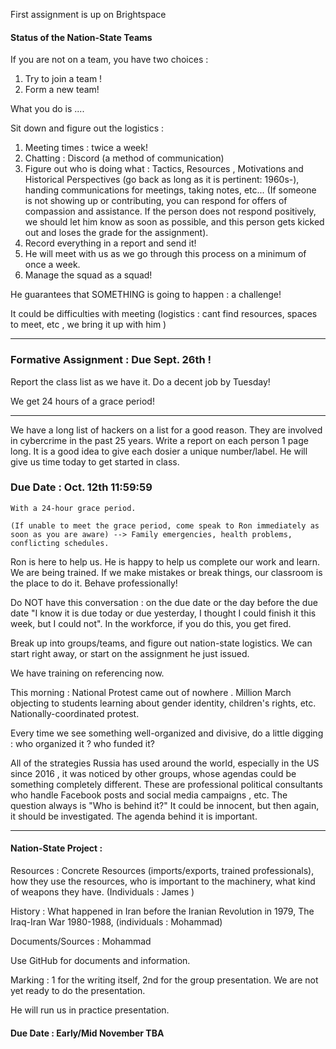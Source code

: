 



First assignment is up on Brightspace


#### Status of the Nation-State Teams


If you are not on a team, you have two choices : 


1. Try to join a team !
3. Form a new team!



What you do is ....

Sit down and figure out the logistics :

1. Meeting times : twice a week!
2. Chatting : Discord (a method of communication)
3. Figure out who is doing what : Tactics, Resources , Motivations and Historical Perspectives (go back as long as it is pertinent: 1960s-), handing communications for meetings, taking notes, etc... (If someone is not showing up or contributing, you can respond for offers of compassion and assistance. If the person does not respond positively, we should let him know as soon as possible, and this person gets kicked out and loses the grade for the assignment). 
4. Record everything in a report and send it! 
5. He will meet with us as we go through this process on a minimum of once a week.
6. Manage the squad as a squad!


He guarantees that SOMETHING is going to happen : a challenge! 

It could be difficulties with meeting (logistics : cant find resources, spaces to meet, etc , we bring it up with him )


--------------------------------------------------


### Formative Assignment : Due Sept. 26th !


Report the class list as we have it. Do a decent job by Tuesday! 

We get 24 hours of a grace period!


-------------------------------------
We have a long list of hackers on a list for a good reason. They are involved in cybercrime in the past 25 years. Write a report on each person 1 page long. It is a good idea to give each dosier a unique number/label. He will give us time today to get started in class. 

### Due Date : Oct. 12th 11:59:59 

	With a 24-hour grace period. 

	(If unable to meet the grace period, come speak to Ron immediately as soon as you are aware) --> Family emergencies, health problems, conflicting schedules.


Ron is here to help us. He is happy to help us complete our work and learn. We are being trained. If we make mistakes or break things, our classroom is the place to do it. Behave professionally!


Do NOT have this conversation : on the due date or the day before the due date "I know it is due today or due yesterday, I thought I could finish it this week, but I could not". In the workforce, if you do this, you get fired. 


Break up into groups/teams, and figure out nation-state logistics. We can start right away, or start on the assignment he just issued. 


We have training on referencing now.


This morning : National Protest came out of nowhere . Million March objecting to students learning about gender identity, children's rights, etc. Nationally-coordinated protest. 

Every time we see something well-organized and divisive, do a little digging : who organized it ? who funded it? 


All of the strategies Russia has used around the world, especially in the US since 2016 , it was noticed by other groups, whose agendas could be something completely different. These are professional political consultants who handle Facebook posts and social media campaigns , etc. The question always is "Who is behind it?" It could be innocent, but then again, it should be investigated.  The agenda behind it is important. 



-------------------------------------------------------------------------------

#### Nation-State Project :


Resources : Concrete Resources (imports/exports, trained professionals), how they use the resources, who is important to the machinery, what kind of weapons they have.     (Individuals : James )


History : What happened in Iran before the Iranian Revolution in 1979, The Iraq-Iran War 1980-1988,  (individuals : Mohammad)

Documents/Sources : Mohammad 

Use GitHub for documents and information.



Marking : 1 for the writing itself, 2nd for the group presentation. We are not yet ready to do the presentation. 

He will run us in practice presentation. 

#### Due Date : Early/Mid November TBA



















